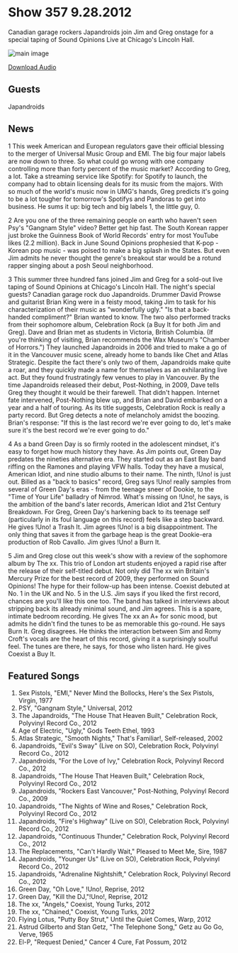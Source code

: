# Show 357 9.28.2012
Canadian garage rockers Japandroids join Jim and Greg onstage for a special taping of Sound Opinions Live at Chicago's Lincoln Hall.

![main image](tp://www.soundopinions.org/images/2012/japandroids.jpg)

[Download Audio](http://audio.soundopinions.org/streams/2012/09/so_20120928.m3u)

## Guests
Japandroids

## News
1 This week American and European regulators gave their official blessing to the merger of Universal Music Group and EMI. The big four major labels are now 
down to three. So what could go wrong with one company controlling more than forty percent of the music market? According to Greg, a lot. Take a streaming service like Spotify: for Spotify to launch, the company had to obtain licensing deals for its music from the majors. With so much of the world's music now in UMG's hands, Greg predicts it's going to be a lot tougher for tomorrow's Spotifys and Pandoras to get into business. He sums it up: big tech and big labels 1, the little guy, 0.

2 Are you one of the three remaining people on earth who haven't seen Psy's "Gangnam Style" video? Better get hip fast. The South Korean rapper just broke the Guinness Book of World Records' entry for most YouTube likes (2.2 million). Back in June Sound Opinions prophesied that K-pop - Korean pop music - was poised to make a big splash in the States. But even Jim admits he never thought the genre's breakout star would be a rotund rapper singing about a posh Seoul neighborhood.

3 This summer three hundred fans joined Jim and Greg for a sold-out live taping of Sound Opinions at Chicago's Lincoln Hall. The night's special guests? Canadian garage rock duo Japandroids. Drummer David Prowse and guitarist Brian King were in a feisty mood, taking Jim to task for his characterization of their music as "wonderfully ugly." "Is that a back-handed compliment?" Brian wanted to know. The two also performed tracks from their sophomore album, Celebration Rock (a Buy It for both Jim and Greg). Dave and Brian met as students in Victoria, British Columbia. (If you're thinking of visiting, Brian recommends the Wax Museum's "Chamber of Horrors.") They launched Japandroids in 2006 and tried to make a go of it in the Vancouver music scene, already home to bands like Chet and Atlas Strategic. Despite the fact there's only two of them, Japandroids make quite a roar, and they quickly made a name for themselves as an exhilarating live act. But they found frustratingly few venues to play in Vancouver. By the time Japandroids released their debut, Post-Nothing, in 2009, Dave tells Greg they thought it would be their farewell. That didn't happen. Internet fate intervened, Post-Nothing blew up, and Brian and David embarked on a year and a half of touring. As its title suggests, Celebration Rock is really a party record. But Greg detects a note of melancholy amidst the boozing. Brian's response: "If this is the last record we're ever going to do, let's make sure it's the best record we're ever going to do."

4 As a band Green Day is so firmly rooted in the adolescent mindset, it's easy to forget how much history they have. As Jim points out, Green Day predates the nineties alternative era. They started out as an East Bay band riffing on the Ramones and playing VFW halls. Today they have a musical, American Idiot, and nine studio albums to their name. The ninth, !Uno! is just out. Billed as a "back to basics" record, Greg says !Uno! really samples from several of Green Day's eras - from the teenage sneer of Dookie, to the "Time of Your Life" balladry of Nimrod. What's missing on !Uno!, he says, is the ambition of the band's later records, American Idiot and 21st Century Breakdown. For Greg, Green Day's harkening back to its teenage self (particularly in its foul language on this record) feels like a step backward. He gives !Uno! a Trash It. Jim agrees !Uno! is a big disappointment. The only thing that saves it from the garbage heap is the great Dookie-era production of Rob Cavallo. Jim gives !Uno! a Burn It.

5 Jim and Greg close out this week's show with a review of the sophomore album by The xx. This trio of London art students enjoyed a rapid rise after the release of their self-titled debut. Not only did The xx win Britain's Mercury Prize for the best record of 2009, they performed on Sound Opinions! The hype for their follow-up has been intense. Coexist debuted at No. 1 in the UK and No. 5 in the U.S. Jim says if you liked the first record, chances are you'll like this one too. The band has talked in interviews about stripping back its already minimal sound, and Jim agrees. This is a spare, intimate bedroom recording. He gives The xx an A+ for sonic mood, but admits he didn't find the tunes to be as memorable this go-round. He says Burn It. Greg disagrees. He thinks the interaction between Sim and Romy Croft's vocals are the heart of this record, giving it a surprisingly soulful feel. The tunes are there, he says, for those who listen hard. He gives Coexist a Buy It.

## Featured Songs
1. Sex Pistols, "EMI," Never Mind the Bollocks, Here's the Sex Pistols, Virgin, 1977
2. PSY, "Gangnam Style," Universal, 2012
3. The Japandroids, "The House That Heaven Built," Celebration Rock, Polyvinyl Record Co., 2012
4. Age of Electric, "Ugly," Gods Teeth Ethel, 1993
5. Atlas Strategic, "Smooth Nights," That's Familiar!, Self-released, 2002
6. Japandroids, "Evil's Sway" (Live on SO), Celebration Rock, Polyvinyl Record Co., 2012
7. Japandroids, "For the Love of Ivy," Celebration Rock, Polyvinyl Record Co., 2012
8. Japandroids, "The House That Heaven Built," Celebration Rock, Polyvinyl Record Co., 2012
9. Japandroids, "Rockers East Vancouver," Post-Nothing, Polyvinyl Record Co., 2009
10. Japandroids, "The Nights of Wine and Roses," Celebration Rock, Polyvinyl Record Co., 2012
11. Japandroids, "Fire's Highway" (Live on SO), Celebration Rock, Polyvinyl Record Co., 2012
12. Japandroids, "Continuous Thunder," Celebration Rock, Polyvinyl Record Co., 2012
13. The Replacements, "Can't Hardly Wait," Pleased to Meet Me, Sire, 1987
14. Japandroids, "Younger Us" (Live on SO), Celebration Rock, Polyvinyl Record Co., 2012
15. Japandroids, "Adrenaline Nightshift," Celebration Rock, Polyvinyl Record Co., 2012
16. Green Day, "Oh Love," !Uno!, Reprise, 2012
17. Green Day, "Kill the DJ,"!Uno!, Reprise, 2012
18. The xx, "Angels," Coexist, Young Turks, 2012
19. The xx, "Chained," Coexist, Young Turks, 2012
20. Flying Lotus, "Putty Boy Strut," Until the Quiet Comes, Warp, 2012
21. Astrud Gilberto and Stan Getz, "The Telephone Song," Getz au Go Go, Verve, 1965
22. El-P, "Request Denied," Cancer 4 Cure, Fat Possum, 2012

